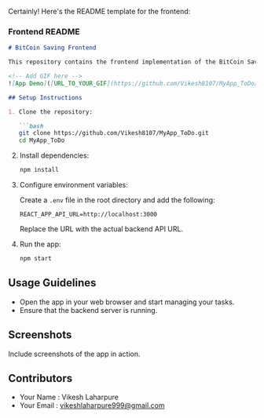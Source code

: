 Certainly! Here's the README template for the frontend:

### Frontend README

```markdown
# BitCoin Saving Frontend

This repository contains the frontend implementation of the BitCoin Saving Android app.

<!-- Add GIF here -->
![App Demo]([URL_TO_YOUR_GIF](https://github.com/Vikesh8107/MyApp_ToDo/blob/master/assets/WhatsApp%20Video%202023-12-22%20at%2011.53.17%20PM.gif))

## Setup Instructions

1. Clone the repository:

   ```bash
   git clone https://github.com/Vikesh8107/MyApp_ToDo.git
   cd MyApp_ToDo
   ```

2. Install dependencies:

   ```bash
   npm install
   ```

3. Configure environment variables:

   Create a `.env` file in the root directory and add the following:

   ```env
   REACT_APP_API_URL=http://localhost:3000
   ```

   Replace the URL with the actual backend API URL.

4. Run the app:

   ```bash
   npm start
   ```

## Usage Guidelines

- Open the app in your web browser and start managing your tasks.
- Ensure that the backend server is running.

## Screenshots

Include screenshots of the app in action.

## Contributors

- Your Name : Vikesh Laharpure
- Your Email : vikeshlaharpure999@gmail.com

